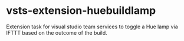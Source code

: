 # vsts-extension-huebuildlamp
Extension task for visual studio team services to toggle a Hue lamp via IFTTT based on the outcome of the build.
